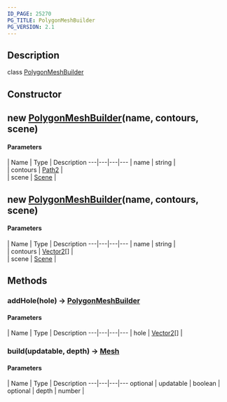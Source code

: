 ```yaml
---
ID_PAGE: 25270
PG_TITLE: PolygonMeshBuilder
PG_VERSION: 2.1
---
```

## Description

class [PolygonMeshBuilder](/classes/2.3/PolygonMeshBuilder)



## Constructor

##  new [PolygonMeshBuilder](/classes/2.3/PolygonMeshBuilder)(name, contours, scene)



#### Parameters
 | Name | Type | Description
---|---|---|---
 | name | string |   
 | contours | [Path2](/classes/2.3/Path2) |   
 | scene | [Scene](/classes/2.3/Scene) |   
##  new [PolygonMeshBuilder](/classes/2.3/PolygonMeshBuilder)(name, contours, scene)



#### Parameters
 | Name | Type | Description
---|---|---|---
 | name | string |   
 | contours | [Vector2](/classes/2.3/Vector2)[] |   
 | scene | [Scene](/classes/2.3/Scene) |   
## Methods

### addHole(hole) &rarr; [PolygonMeshBuilder](/classes/2.3/PolygonMeshBuilder)



#### Parameters
 | Name | Type | Description
---|---|---|---
 | hole | [Vector2](/classes/2.3/Vector2)[] |   

### build(updatable, depth) &rarr; [Mesh](/classes/2.3/Mesh)



#### Parameters
 | Name | Type | Description
---|---|---|---
optional | updatable | boolean |   
optional | depth | number |   
